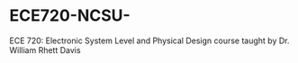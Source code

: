 # ECE720-NCSU-
ECE 720: Electronic System Level and Physical Design course taught by Dr. William Rhett Davis
